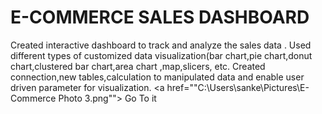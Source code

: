 # E-COMMERCE SALES DASHBOARD
 Created interactive dashboard to track and analyze the sales data .
 Used different types of customized data visualization(bar chart,pie chart,donut chart,clustered bar chart,area chart ,map,slicers, etc.
Created connection,new tables,calculation to manipulated data and enable user driven parameter for visualization.
 <a href=""C:\Users\sanke\Pictures\E-Commerce Photo 3.png""> Go To it</a>
